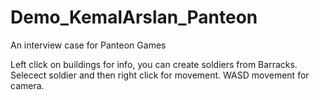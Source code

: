 # Demo_KemalArslan_Panteon
An interview case for Panteon Games

Left click on buildings for info, you can create soldiers from Barracks.
Selecect soldier and then right click for movement.
WASD movement for camera.
